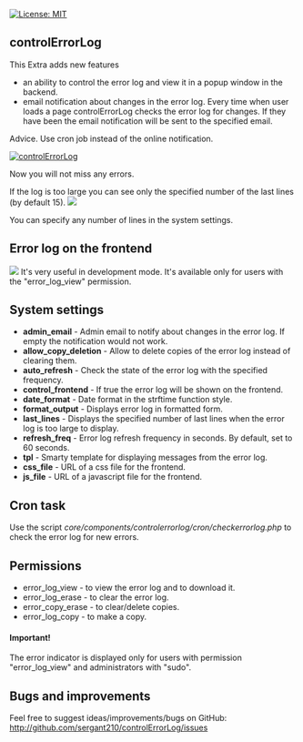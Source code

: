 [![License: MIT](https://img.shields.io/badge/License-MIT-yellow.svg)](https://opensource.org/licenses/MIT)

## controlErrorLog

This Extra adds new features
* an ability to control the error log and view it in a popup window in the backend.
* email notification about changes in the error log. Every time when user loads a page controlErrorLog checks the error log for changes. If they have been the email notification will be sent to the specified email.

Advice. Use cron job instead of the online notification.

[![controlErrorLog](https://file.modx.pro/files/5/7/9/5794dfef698b9cf5a17ae209ff31d4d5s.jpg)](https://file.modx.pro/files/5/7/9/5794dfef698b9cf5a17ae209ff31d4d5.jpg)

Now you will not miss any errors.

If the log is too large you can see only the specified number of the last lines (by default 15). 
[![](https://file.modx.pro/files/8/d/9/8d9d3142f073b544cb17200cf4f279dds.jpg)](https://file.modx.pro/files/8/d/9/8d9d3142f073b544cb17200cf4f279dd.jpg)

You can specify any number of lines in the system settings. 

## Error log on the frontend
[![](https://modzone.ru/assets/images/controlerrorlog_front.png)](https://modzone.ru/assets/images/controlerrorlog_front.png)
It's very useful in development mode. It's available only for users with the "error_log_view" permission. 

## System settings
* **admin_email** - Admin email to notify about changes in the error log. If empty the notification would not work.
* **allow_copy_deletion** - Allow to delete copies of the error log instead of clearing them.
* **auto_refresh** - Check the state of the error log with the specified frequency.
* **control_frontend** - If true the error log will be shown on the frontend. 
* **date_format** - Date format in the strftime function style.
* **format_output** - Displays error log in formatted form.
* **last_lines** - Displays the specified number of last lines when the error log is too large to display.   
* **refresh_freq** - Error log refresh frequency in seconds. By default, set to 60 seconds.
* **tpl** - Smarty template for displaying messages from the error log.
* **css_file** - URL of a css file for the frontend.
* **js_file** - URL of a javascript file for the frontend.
  
## Cron task
Use the script *core/components/controlerrorlog/cron/checkerrorlog.php* to check the error log for new errors.

## Permissions
* error_log_view - to view the error log and to download it.
* error_log_erase - to clear the error log.
* error_copy_erase - to clear/delete copies.
* error_log_copy - to make a copy.

#### Important!
The error indicator is displayed only for users with permission "error_log_view" and administrators with "sudo".


## Bugs and improvements

Feel free to suggest ideas/improvements/bugs on GitHub:
http://github.com/sergant210/controlErrorLog/issues
